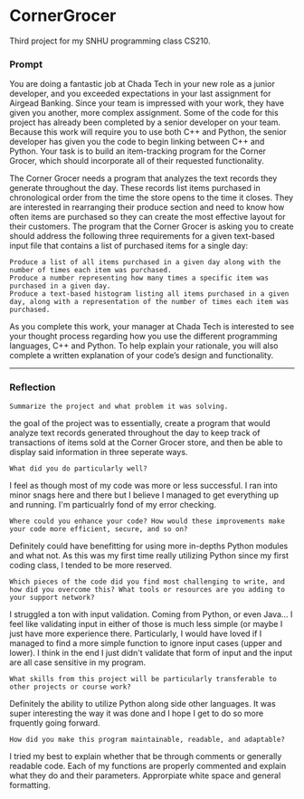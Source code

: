 # CornerGrocer
Third project for my SNHU programming class CS210. 

### Prompt
You are doing a fantastic job at Chada Tech in your new role as a junior developer, and you exceeded expectations in your last assignment for Airgead Banking. Since your team is impressed with your work, they have given you another, more complex assignment. Some of the code for this project has already been completed by a senior developer on your team. Because this work will require you to use both C++ and Python, the senior developer has given you the code to begin linking between C++ and Python. Your task is to build an item-tracking program for the Corner Grocer, which should incorporate all of their requested functionality.

The Corner Grocer needs a program that analyzes the text records they generate throughout the day. These records list items purchased in chronological order from the time the store opens to the time it closes. They are interested in rearranging their produce section and need to know how often items are purchased so they can create the most effective layout for their customers. The program that the Corner Grocer is asking you to create should address the following three requirements for a given text-based input file that contains a list of purchased items for a single day:

    Produce a list of all items purchased in a given day along with the number of times each item was purchased.
    Produce a number representing how many times a specific item was purchased in a given day.
    Produce a text-based histogram listing all items purchased in a given day, along with a representation of the number of times each item was purchased.

As you complete this work, your manager at Chada Tech is interested to see your thought process regarding how you use the different programming languages, C++ and Python. To help explain your rationale, you will also complete a written explanation of your code’s design and functionality.

---------------------------
### Reflection

    Summarize the project and what problem it was solving.
the goal of the project was to essentially, create a program that would analyze text records generated throughout the day to keep track of transactions of items sold at the Corner Grocer store, and then be able to display said information in three seperate ways. 

    What did you do particularly well?
I feel as though most of my code was more or less successful. I ran into minor snags here and there but I believe I managed to get everything up and running. I'm particualrly fond of my error checking. 

    Where could you enhance your code? How would these improvements make your code more efficient, secure, and so on?
Definitely could have benefitting for using more in-depths Python modules and what not. As this was my first time really utilizing Python since my first coding class, I tended to be more reserved. 

    Which pieces of the code did you find most challenging to write, and how did you overcome this? What tools or resources are you adding to your support network?
I struggled a ton with input validation. Coming from Python, or even Java... I feel like validating input in either of those is much less simple (or maybe I just have more experience there. Particularly, I would have loved if I managed to find a more simple function to ignore input cases (upper and lower). I think in the end I just didn't validate that form of input and the input are all case sensitive in my program. 

    What skills from this project will be particularly transferable to other projects or course work?
Definitely the ability to utilize Python along side other languages. It was super interesting the way it was done and I hope I get to do so more frquently going forward. 

    How did you make this program maintainable, readable, and adaptable?
I tried my best to explain whether that be through comments or generally readable code. Each of my functions are properly commented and explain what they do and their parameters. Approrpiate white space and general formatting. 
